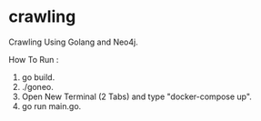 # crawling
Crawling Using Golang and Neo4j. 

How To Run : 
1. go build. 
2. ./goneo.
3. Open New Terminal (2 Tabs) and type "docker-compose up". 
4. go run main.go. 
